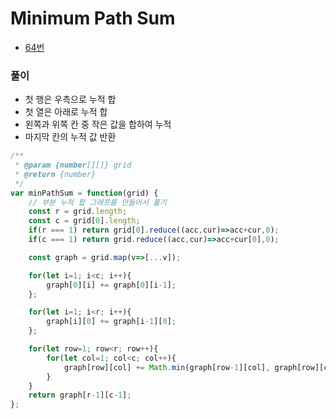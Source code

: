 # Minimum Path Sum
 - [64번](https://leetcode.com/problems/minimum-path-sum/)


### 풀이
  - 첫 행은 우측으로 누적 합
  - 첫 열은 아래로 누적 합
  - 왼쪽과 위쪽 칸 중 작은 값을 합하여 누적
  - 마지막 칸의 누적 값 반환

  ```javascript
  /**
   * @param {number[][]} grid
   * @return {number}
   */
  var minPathSum = function(grid) {
      // 부분 누적 합 그래프를 만들어서 풀기
      const r = grid.length;
      const c = grid[0].length;
      if(r === 1) return grid[0].reduce((acc,cur)=>acc+cur,0);
      if(c === 1) return grid.reduce((acc,cur)=>acc+cur[0],0);

      const graph = grid.map(v=>[...v]);

      for(let i=1; i<c; i++){
          graph[0][i] += graph[0][i-1];
      };

      for(let i=1; i<r; i++){
          graph[i][0] += graph[i-1][0];
      };

      for(let row=1; row<r; row++){
          for(let col=1; col<c; col++){
              graph[row][col] += Math.min(graph[row-1][col], graph[row][col-1])
          }
      }
      return graph[r-1][c-1];
  };
  ```